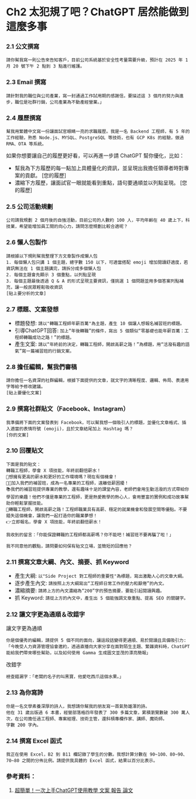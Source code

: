 # Ch2 太犯規了吧？ChatGPT 居然能做到這麼多事

### 2.1	公文撰寫

```
請你幫我寫一則公告來告知客戶，目前公司系統基於安全性考量需要升級，預計在 2025 年 1 月 20 號下午 2 點到 3 點進行維護。
```

### 2.3	Email 撰寫

```
請針對我的職位與公司產業，寫一封通過工作試用期的感謝信，要描述這 3 個月的努力與進步，職位是社群行銷，公司產業為不動產經營業。」
```

### 2.4	履歷撰寫

```
幫我用繁體中文寫一份讓面試官眼睛一亮的求職履歷。我是一名 Backend 工程師，有 5 年的工作經驗，熟悉 Node.js、MYSQL、PostgreSQL 等技術，也有 GCP K8s 的經驗，做過 RMA、OTA 等系統。
```

如果你想要讓自己的履歷更好看，可以再進一步請 ChatGPT 幫你優化，比如：
- 幫我為下方履歷的每一點加上具體量化的資訊，並呈現出我擔任領導者時對專案的貢獻。
    [您的履歷]
- 濃縮下方履歷，讓面試官一眼就能看到重點，語句要通順並以列點呈現。
    [您的履歷]

### 2.5	公司活動規劃

```
公司請我規劃 2 個月後的自強活動，目前公司的人數約 100 人，平均年齡在 40 歲上下，科技業，希望能增加員工間的向心力，請問怎麼規劃比較合適呢？
```

### 2.6	懶人包製作

```
請根據以下規則幫我整理下方文章製作成懶人包 
1. 每個懶人包只講 1 個主題，總字數 150 以下，可適當搭配 emoji 增加閱讀舒適度，若資訊無法在 1 個主題講完，請拆分成多個懶人包
2. 每個主題會先顯示 3 個重點，以列點呈現 
3. 每個主題最後透過 Q & A 的形式呈現主要資訊，僅挑選 1 個問題並用多個答案列點補充，讓一般民眾輕鬆吸收資訊
[貼上要分析的文章]
```

### 2.7	標題、文案發想

- 標題發想: `請以"轉職工程師年薪百萬"為主題，產生 10 個讓人想報名補習班的標題。`
- 引導ChatGPT回答: `加上“年後轉職”的條件，寫出 5 個類似“零基礎也能年薪百萬：工程師轉職成功之路！”的標題。`
- 產生文案: `請以“年終前的決定，轉職工程師，開啟高薪之路！”為標題，用“活潑有趣的語氣”寫一篇補習班的行銷文案。`

### 2.8	擔任編輯，幫我們審稿

```
請你擔任一名資深的社群編輯，根據下面提供的文章，就文字的清晰程度、邏輯、佈局、表達用字等給予修改建議。
[貼上要優化文案]
```

### 2.9	撰寫社群貼文（Facebook、Instagram）

```
我準備將下面的文案發表到 Facebook，可以幫我想一個吸引人的標題，並優化文章格式、插入適當的表情符號 (emoji)，且於文章結尾加上 Hashtag 嗎？
[你的文案]
```

### 2.10 回覆貼文

```
下面是我的貼文：
轉職工程師，學會 X 項技能，年終前翻倍薪水！
🚀想擁有更高的薪水和更好的工作環境嗎？現在有個機會！
👨‍💻加入我們的補習班，成為一名專業的工程師，遠離低薪困擾！
📚我們的補習班提供專業的教學，還有趣味十足的課堂內容，老師們會用生動活潑的方式帶給你學習的樂趣！他們不僅是專業的工程師，更是熱愛教學的熱心人，會用豐富的實例和成功故事幫助你輕鬆掌握技能。
💼轉職工程師，開啟高薪之路！工程師職業具有高薪、穩定的就業機會和發展空間等優點。不要錯失這個機會，讓我們一起打造你的職業夢想！
👉立即報名，學會 X 項技能，年終前翻倍薪水！

我收到的留言：「你能保證轉職的工程師都高薪嗎？你不能吧！補習班不要再騙了啦！」

我不同意他的觀點，請問要如何保有貼文立場，並簡短的回應他？
```

### 2.11 撰寫文章大綱、內文、摘要、抓 Keyword

- 產生大綱: `以"Side Project 對工程師的重要性"為標題，寫出激勵人心的文章大綱。`
- 逐步產生內文: `請按照上方大綱寫出“工程師日常工作的壓力和厭倦”的內文。`
- 濃縮摘要: `請將上方的內文濃縮為“200”字的預告摘要，要能引起閱讀興趣。`
- 抓 Keyword: `請從上方的內文中，產生出 5 個能強調文章重點、提高 SEO 的關鍵字。`

### 2.12 讓文字更為通順＆改錯字

讓文字更為通順
```
你是個優秀的編輯，請提供 5 個不同的面向，讓這段話變得更通順、易於閱讀且具備吸引力:「今晚受人力資源管理協會邀約，透過直播向大家分享在面對陌生主題、繁雜資料時，ChatGPT 能給我們帶來哪些幫助，以及如何使用 Gamma 生成圖文並茂的漂亮簡報」
```

改錯字
```
檢查錯漏字：「老闆的名子的叫黑寶，他愛吃西爪這個水果。」
```

### 2.13 為你寫詩

```
你是一名文學素養深厚的詩人，我想請你幫我的朋友寫一首氣勢雄渾的詩。
他在 31 歲出版過 6 本書，經營部落格四年發表了 300 多篇文章，累積瀏覽數破 300 萬人次，在公司擔任過工程師、專案經理、技術主管，還斜槓專欄作家、講師、魔術師。
字數 200 字內。
```

### 2.14 撰寫 Excel 函式

```
我正在使用 Excel，B2 到 B11 欄記錄了學生的分數。我想計算分數在 90~100、80~90、70~80 之間的分佈比例。請提供我具體的 Excel 函式，結果以百分比表示。
```

### 參考資料：
1.	[超簡單！一次上手ChatGPT使用教學 文案 報告 論文](https://www.youtube.com/watch?v=WizoCwjEKsg)

